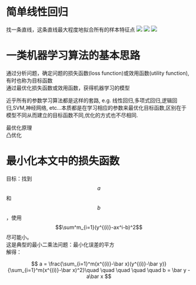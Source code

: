 # 简单线性回归

找一条直线，这条直线最大程度地拟合所有的样本特征点
![](http://windmissing.github.io/images/2019/44.png)
![](http://windmissing.github.io/images/2019/45.png)
![](http://windmissing.github.io/images/2019/46.png)

# 一类机器学习算法的基本思路
通过分析问题，确定问题的损失函数(loss function)或效用函数(utility function), 有时也称为目标函数  
通过最优化损失函数或效用函数，获得机器学习的模型  

近乎所有的参数学习算法都是这样的套路, e.g. 线性回归,多项式回归,逻辑回归,SVM,神经网络, etc...本质都是在学习相应的参数来最优化目标函数,区别在于模型不同从而建立的目标函数不同,优化的方式也不尽相同.

最优化原理  
凸优化  

# 最小化本文中的损失函数

目标：找到$${a}$$和$${b}$$，使用$$\sum^m_{i=1}(y^{(i)}-ax^i-b)^2$$尽可能小。  
这是典型的最小二乘法问题：最小化误差的平方  
解得：  

$$
a = \frac{\sum_{i=1}^m(x^{(i)}-\bar x)(y^{(i)}-\bar y)}{\sum_{i=1}^m(x^{(i)}-\bar x)^2}\quad \quad \quad \quad \quad b = \bar y - a\bar x 
$$

